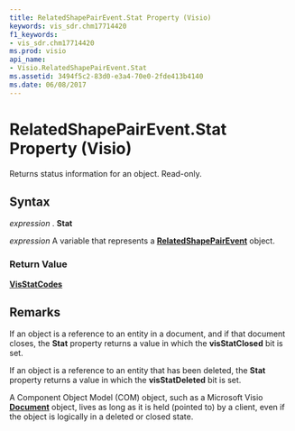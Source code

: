 ```yaml
---
title: RelatedShapePairEvent.Stat Property (Visio)
keywords: vis_sdr.chm17714420
f1_keywords:
- vis_sdr.chm17714420
ms.prod: visio
api_name:
- Visio.RelatedShapePairEvent.Stat
ms.assetid: 3494f5c2-83d0-e3a4-70e0-2fde413b4140
ms.date: 06/08/2017
---
```



# RelatedShapePairEvent.Stat Property (Visio)

Returns status information for an object. Read-only.


## Syntax

 _expression_ . **Stat**

 _expression_ A variable that represents a **[RelatedShapePairEvent](relatedshapepairevent-object-visio.md)** object.


### Return Value

 **[VisStatCodes](visstatcodes-enumeration-visio.md)**


## Remarks

If an object is a reference to an entity in a document, and if that document closes, the **Stat** property returns a value in which the **visStatClosed** bit is set.

If an object is a reference to an entity that has been deleted, the **Stat** property returns a value in which the **visStatDeleted** bit is set.

A Component Object Model (COM) object, such as a Microsoft Visio **[Document](document-object-visio.md)** object, lives as long as it is held (pointed to) by a client, even if the object is logically in a deleted or closed state.


